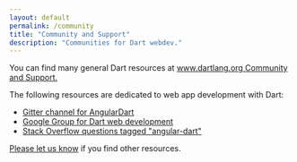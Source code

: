```yaml
---
layout: default
permalink: /community
title: "Community and Support"
description: "Communities for Dart webdev."
---
```


You can find many general Dart resources at
[www.dartlang.org Community and Support.]({{site.dartlang}}/community)

The following resources are dedicated to web app development with Dart:

* [Gitter channel for AngularDart](https://gitter.im/dart-lang/angular)
* [Google Group for Dart web development](https://groups.google.com/a/dartlang.org/forum/#!forum/web)
* [Stack Overflow questions tagged "angular-dart"](https://stackoverflow.com/tags/angular-dart)

[Please let us know](https://github.com/dart-lang/site-webdev/issues/new?title=Issue+with+page%3A&body=URL%3A+%3Ccopy-paste+here%3E%0AProblem%3A+%3Cdescribe+the+problem%3E%0ASuggestion%3A+%3Csuggested+fix%3F%3E)
if you find other resources.
